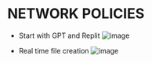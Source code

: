 # NETWORK POLICIES
- Start with GPT and Replit
![image](https://github.com/user-attachments/assets/b9113c91-edf3-4a18-96f2-9e2a695b3fcd)


- Real time file creation
![image](https://github.com/user-attachments/assets/39b86c23-a336-46f6-8aa2-476bfbe0fe5c)

